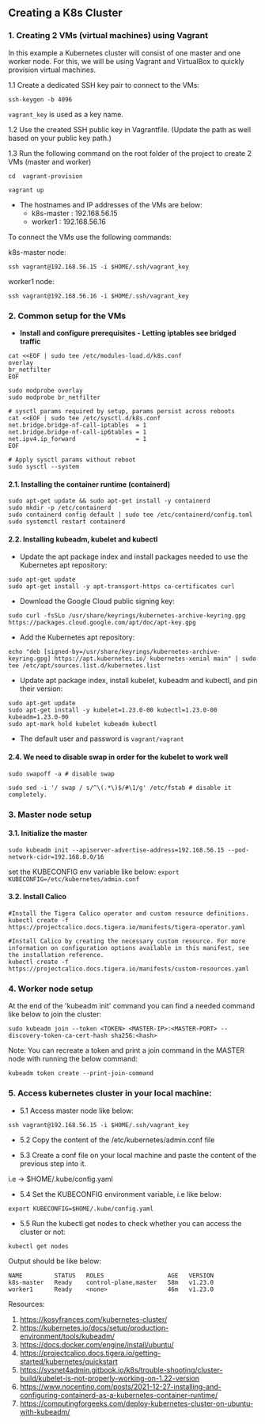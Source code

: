 ## Creating a K8s Cluster

### 1. Creating 2 VMs (virtual machines) using Vagrant

In this example a Kubernetes cluster will consist of one master and one worker node. For this, we will be using Vagrant and VirtualBox to quickly provision virtual machines.

1.1 Create a dedicated SSH key pair to connect to the VMs:

```ssh-keygen -b 4096```

```vagrant_key``` is used as a key name. 

1.2 Use the created SSH public key in Vagrantfile. (Update the path as well based on your public key path.) 

1.3 Run the following command on the root folder of the project to create 2 VMs (master and worker)
    
```cd  vagrant-provision```

```vagrant up```

- The hostnames and IP addresses of the VMs are below:
  - k8s-master    : 192.168.56.15
  - worker1       : 192.168.56.16

To connect the VMs use the following commands:

k8s-master node:

```ssh vagrant@192.168.56.15 -i $HOME/.ssh/vagrant_key```

worker1 node:

```ssh vagrant@192.168.56.16 -i $HOME/.ssh/vagrant_key```


### 2. Common setup for the VMs

- **Install and configure prerequisites - Letting iptables see bridged traffic**
 
```
cat <<EOF | sudo tee /etc/modules-load.d/k8s.conf
overlay
br_netfilter
EOF

sudo modprobe overlay
sudo modprobe br_netfilter

# sysctl params required by setup, params persist across reboots
cat <<EOF | sudo tee /etc/sysctl.d/k8s.conf
net.bridge.bridge-nf-call-iptables  = 1
net.bridge.bridge-nf-call-ip6tables = 1
net.ipv4.ip_forward                 = 1
EOF

# Apply sysctl params without reboot
sudo sysctl --system
```

#### 2.1. Installing the container runtime (containerd)

 ```
 sudo apt-get update && sudo apt-get install -y containerd
 sudo mkdir -p /etc/containerd
 sudo containerd config default | sudo tee /etc/containerd/config.toml
 sudo systemctl restart containerd
 ```

#### 2.2. Installing kubeadm, kubelet and kubectl

- Update the apt package index and install packages needed to use the Kubernetes apt repository:
```
sudo apt-get update
sudo apt-get install -y apt-transport-https ca-certificates curl
```

- Download the Google Cloud public signing key:
```
sudo curl -fsSLo /usr/share/keyrings/kubernetes-archive-keyring.gpg https://packages.cloud.google.com/apt/doc/apt-key.gpg
```

- Add the Kubernetes apt repository:
```
echo "deb [signed-by=/usr/share/keyrings/kubernetes-archive-keyring.gpg] https://apt.kubernetes.io/ kubernetes-xenial main" | sudo tee /etc/apt/sources.list.d/kubernetes.list
```

- Update apt package index, install kubelet, kubeadm and kubectl, and pin their version:
```
sudo apt-get update
sudo apt-get install -y kubelet=1.23.0-00 kubectl=1.23.0-00 kubeadm=1.23.0-00
sudo apt-mark hold kubelet kubeadm kubectl
```

* The default user and password is ```vagrant/vagrant```

#### 2.4. We need to disable swap in order for the kubelet to work well

```
sudo swapoff -a # disable swap
```

```
sudo sed -i '/ swap / s/^\(.*\)$/#\1/g' /etc/fstab # disable it completely.
```

### 3. Master node setup 

#### 3.1. Initialize the master

```
sudo kubeadm init --apiserver-advertise-address=192.168.56.15 --pod-network-cidr=192.168.0.0/16
```

set the KUBECONFIG env variable like below:
```export KUBECONFIG=/etc/kubernetes/admin.conf```


#### 3.2. Install Calico

```
#Install the Tigera Calico operator and custom resource definitions.
kubectl create -f https://projectcalico.docs.tigera.io/manifests/tigera-operator.yaml

#Install Calico by creating the necessary custom resource. For more information on configuration options available in this manifest, see the installation reference.
kubectl create -f https://projectcalico.docs.tigera.io/manifests/custom-resources.yaml
```

### 4. Worker node setup 

At the end of the 'kubeadm init' command you can find a needed command like below to join the cluster:
```
sudo kubeadm join --token <TOKEN> <MASTER-IP>:<MASTER-PORT> --discovery-token-ca-cert-hash sha256:<hash>
```

Note: You can recreate a token and print a join command in the MASTER node with running the below command:
```
kubeadm token create --print-join-command
```

### 5. Access kubernetes cluster in your local machine:

- 5.1 Access master node like below:

```ssh vagrant@192.168.56.15 -i $HOME/.ssh/vagrant_key```

- 5.2 Copy the content of the /etc/kubernetes/admin.conf file

- 5.3 Create a conf file on your local machine and paste the content of the previous step into it.

i.e -> $HOME/.kube/config.yaml

- 5.4 Set the KUBECONFIG environment variable, i.e like below:

```export KUBECONFIG=$HOME/.kube/config.yaml```

- 5.5 Run the kubectl get nodes to check whether you can access the cluster or not:

```kubectl get nodes```

Output should be like below:

```
NAME         STATUS   ROLES                  AGE   VERSION
k8s-master   Ready    control-plane,master   58m   v1.23.0
worker1      Ready    <none>                 46m   v1.23.0
```


Resources:
1. https://kosyfrances.com/kubernetes-cluster/
2. https://kubernetes.io/docs/setup/production-environment/tools/kubeadm/
3. https://docs.docker.com/engine/install/ubuntu/
4. https://projectcalico.docs.tigera.io/getting-started/kubernetes/quickstart
5. https://sysnet4admin.gitbook.io/k8s/trouble-shooting/cluster-build/kubelet-is-not-properly-working-on-1.22-version
6. https://www.nocentino.com/posts/2021-12-27-installing-and-configuring-containerd-as-a-kubernetes-container-runtime/
7. https://computingforgeeks.com/deploy-kubernetes-cluster-on-ubuntu-with-kubeadm/
